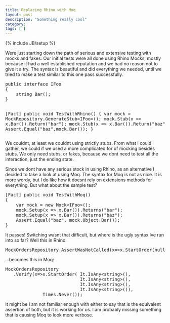 ```yaml
---
title: Replacing Rhino with Moq
layout: post
description: "Something really cool"
category:
tags: [ ] 
---
```

{% include JB/setup %}



<p>Were just starting down the path of serious and extensive testing with mocks and fakes. Our initial tests were all done using Rhino Mocks, mostly because it had a well established reputation and we had no reason not to give it a try. The syntax is beautiful and did everything we needed, until we tried to make a test similar to this one pass successfully. </p>  <pre class="c#" name="code">public interface IFoo
{
    string Bar();
}

[Fact] public void TestWithRhino()
{
    var mock = MockRepository.GenerateStub&lt;IFoo&gt;();
    mock.Stub(x =&gt; x.Bar()).Return(&quot;bar&quot;);
    mock.Stub(x =&gt; x.Bar()).Return(&quot;baz&quot;);
    Assert.Equal(&quot;baz&quot;,mock.Bar());
}</pre>

<p>We couldnt, at least we couldnt using strictly stubs. From what I could gather, we could if we used a more complicated for of mocking besides stubs. We only need stubs, or fakes, because we dont need to test all the interaction, just the ending state. </p>

<p>Since we dont have any serious stock in using Rhino, as an alternative I decided to take a look at using Moq. The syntax for Moq is not as nice. It is more wordy, but I do like how it doesnt rely on extensions methods for everything. But what about the sample test?</p>

<pre class="c#" name="code">[Fact] public void TestWithMoq()
{
    var mock = new Mock&lt;IFoo&gt;();
    mock.Setup(x =&gt; x.Bar()).Returns(&quot;bar&quot;);
    mock.Setup(x =&gt; x.Bar()).Returns(&quot;baz&quot;);
    Assert.Equal(&quot;baz&quot;, mock.Object.Bar());
}</pre>

<p>It passes! Switching wasnt that difficult, but where is the ugly syntax Ive run into so far? Well this in Rhino:</p>

<pre class="c#" name="code">MockOrdersRepository.AssertWasNotCalled(x=&gt;x.StartOrder(null,null,null,null));</pre>

<p>...becomes this in Moq:</p>

<pre class="c#" name="code">MockOrdersRepository<br />   .Verify(x=&gt;x.StartOrder( It.IsAny&lt;string&gt;(),<br />                            It.IsAny&lt;string&gt;(),<br />                            It.IsAny&lt;string&gt;(),<br />                            It.IsAny&lt;string&gt;()),<br />              Times.Never());</pre>

<p>It might be I am not familiar enough with either to say that is the equivalent assertion of both, but it is working for us. I am probably missing something that is causing Moq to look more verbose.</p>
